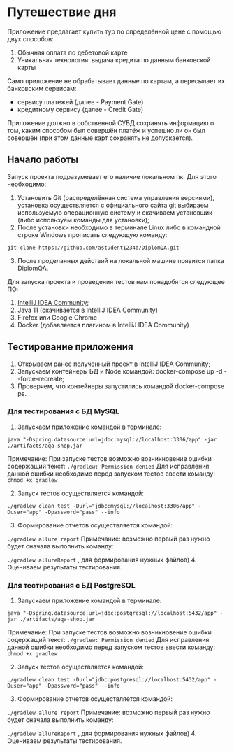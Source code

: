 # Путешествие дня

Приложение предлагает купить тур по определённой цене с помощью двух способов:
1. Обычная оплата по дебетовой карте
2. Уникальная технология: выдача кредита по данным банковской карты

Само приложение не обрабатывает данные по картам, а пересылает их банковским сервисам:
* сервису платежей (далее - Payment Gate)
* кредитному сервису (далее - Credit Gate)

Приложение должно в собственной СУБД сохранять информацию о том, каким способом был совершён платёж и успешно ли он был совершён (при этом данные карт сохранять не допускается).

## Начало работы

Запуск проекта подразумевает его наличие локальном пк. Для этого необходимо:
1. Установить Git (распределённая система управления версиями), установка осуществляется с официального сайта [git](https://git-scm.com/downloads)
выбираем используемую операционную систему и скачиваем установщик (либо используем команды для установки);
2. После установки необходимо в терминале Linux либо в командной строке Windows прописать следующую команду: 

` git clone https://github.com/astudent1234d/DiplomQA.git `

3. После проделанных действий на локальной машине появится папка DiplomQA.

Для запуска проекта и проведения тестов нам понадобятся следующее ПО:

1. [IntelliJ IDEA Community](https://www.jetbrains.com/ru-ru/idea/download/#section=linux); 
2. Java 11 (скачивается в IntelliJ IDEA Community)
3. Firefox или Google Chrome
4. Docker (добавляется плагином в IntelliJ IDEA Community)

## Тестирование приложения

1. Открываем ранее полученный проект в IntelliJ IDEA Community;
2. Запускаем контейнеры БД и Node командой: docker-compose up -d --force-recreate;
3. Проверяем, что контейнеры запустились командой docker-compose ps.

### Для тестирования с БД MySQL

1. Запускаем приложение командой в терминале:

````java "-Dspring.datasource.url=jdbc:mysql://localhost:3306/app" -jar ./artifacts/aqa-shop.jar```` 

Примечание:
При запуске тестов возможно возникновение ошибки содержащий текст: 
````./gradlew: Permission denied````
Для исправления данной ошибки необходимо перед запуском тестов ввести команду:
````chmod +x gradlew```` 

2. Запуск тестов осуществляется командой: 

````./gradlew clean test -Durl="jdbc:mysql://localhost:3306/app" -Duser="app" -Dpassword="pass" --info````

3. Формирование отчетов осуществляется командой:

````./gradlew allure report```` 
Примечание: возможно первый раз нужно будет сначала выполнить команду: 

````./gradlew allureReport```` , для формирования нужных файлов)
4. Оцениваем результаты тестирования.

### Для тестирования с БД PostgreSQL

1. Запускаем приложение командой в терминале:

````java "-Dspring.datasource.url=jdbc:postgresql://localhost:5432/app" -jar ./artifacts/aqa-shop.jar```` 

Примечание:
При запуске тестов возможно возникновение ошибки содержащий текст: 
````./gradlew: Permission denied````
Для исправления данной ошибки необходимо перед запуском тестов ввести команду:
````chmod +x gradlew```` 

2. Запуск тестов осуществляется командой: 

````./gradlew clean test -Durl="jdbc:postgresql://localhost:5432/app" -Duser="app" -Dpassword="pass" --info````

3. Формирование отчетов осуществляется командой:

````./gradlew allure report```` 
Примечание: возможно первый раз нужно будет сначала выполнить команду: 

````./gradlew allureReport```` , для формирования нужных файлов)
4. Оцениваем результаты тестирования.

